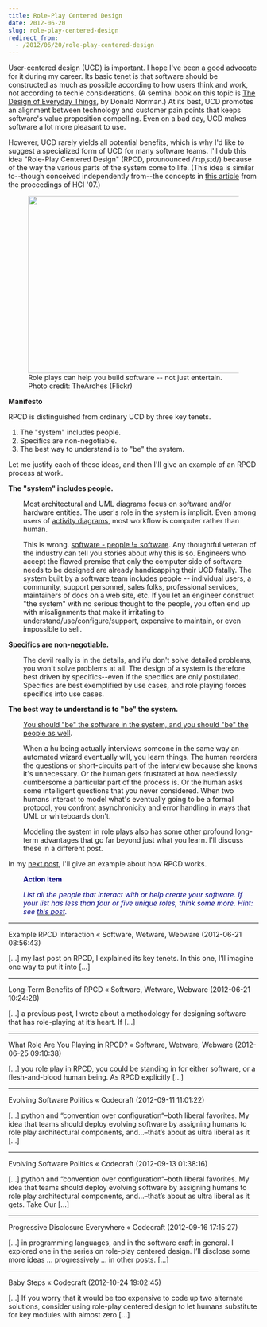 ```yaml
---
title: Role-Play Centered Design
date: 2012-06-20
slug: role-play-centered-design
redirect_from:
  - /2012/06/20/role-play-centered-design
---
```


User-centered design (UCD) is important. I hope I've been a good advocate for it during my career. Its basic tenet is that software should be constructed as much as possible according to how users think and work, not according to techie considerations. (A seminal book on this topic is <a href="http://www.amazon.com/dp/0465067107/ref=rdr_ext_tmb">The Design of Everyday Things</a>, by Donald Norman.) At its best, UCD promotes an alignment between technology and customer pain points that keeps software's value proposition compelling. Even on a bad day, UCD makes software a lot more pleasant to use.

However, UCD rarely yields all potential benefits, which is why I'd like to suggest a specialized form of UCD for many software teams. I'll dub this idea "Role-Play Centered Design" (RPCD, prounounced /ˈrɪpˌsɪd/) because of the way the various parts of the system come to life. (This idea is similar to--though conceived independently from--the concepts in <a title="The use of improvisational role-play in user centered design processes" href="http://dl.acm.org/citation.cfm?id=1772520" target="_blank">this article</a> from the proceedings of HCI '07.)

<figure><img alt="" src="http://farm7.staticflickr.com/6151/6257521499_10eb09fd45_d.jpg" width="500" height="357" /><figcaption>Role plays can help you build software -- not just entertain. Photo credit: TheArches (Flickr)</figcaption></figure>

<strong>Manifesto</strong>

RPCD is distinguished from ordinary UCD by three key tenets.
<ol>
	<li>The "system" includes people.</li>
	<li>Specifics are non-negotiable.</li>
	<li>The best way to understand is to "be" the system.</li>
</ol>
Let me justify each of these ideas, and then I'll give an example of an RPCD process at work.

<strong>The "system" includes people.</strong>
<p style="padding-left:30px;">Most architectural and UML diagrams focus on software and/or hardware entities. The user's role in the system is implicit. Even among users of <a href="http://en.wikipedia.org/wiki/Activity_diagram">activity diagrams</a>, most workflow is computer rather than human.</p>
<p style="padding-left:30px;">This is wrong. <a href="why-people-are-part-of-a-software-architecture.md">software - people != software</a>. Any thoughtful veteran of the industry can tell you stories about why this is so. Engineers who accept the flawed premise that only the computer side of software needs to be designed are already handicapping their UCD fatally. The system built by a software team includes people -- individual users, a community, support personnel, sales folks, professional services, maintainers of docs on a web site, etc. If you let an engineer construct "the system" with no serious thought to the people, you often end up with misalignments that make it irritating to understand/use/configure/support, expensive to maintain, or even impossible to sell.</p>
<strong>Specifics are non-negotiable.</strong>
<p style="padding-left:30px;">The devil really is in the details, and ifu don't solve detailed problems, you won't solve problems at all. The design of a system is therefore best driven by specifics--even if the specifics are only postulated. Specifics are best exemplified by use cases, and role playing forces specifics into use cases.</p>
<strong>The best way to understand is to "be" the system.</strong>
<p style="padding-left:30px;"><a href="what-role-are-you-playing-in-rpcd.md">You should "be" the software in the system, and you should "be" the people as well</a>.</p>
<p style="padding-left:30px;">When a hu being actually interviews someone in the same way an automated wizard eventually will, you learn things. The human reorders the questions or short-circuits part of the interview because she knows it's unnecessary. Or the human gets frustrated at how needlessly cumbersome a particular part of the process is. Or the human asks some intelligent questions that you never considered. When two humans interact to model what's eventually going to be a formal protocol, you confront asynchronicity and error handling in ways that UML or whiteboards don't.</p>
<p style="padding-left:30px;">Modeling the system in role plays also has some other profound long-term advantages that go far beyond just what you learn. I'll discuss these in a different post.</p>
In my <a href="example-rpcd-interaction.md">next post</a>, I'll give an example about how RPCD works.
<p style="padding-left:30px;"><strong><span style="color:#000080;">Action Item</span></strong></p>
<p style="padding-left:30px;"><em><span style="color:#000080;">List all the people that interact with or help create your software. If your list has less than four or five unique roles, think some more. Hint: see <a title="Users Aren’t The Only People In Your Software" href="users-arent-the-only-people-in-your-software.md"><span style="color:#000080;">this post</span></a>.</span></em></p>

---

Example RPCD Interaction &laquo; Software, Wetware, Webware (2012-06-21 08:56:43)

[...] my last post on RPCD, I explained its key tenets. In this one, I’ll imagine one way to put it into [...]

---

Long-Term Benefits of RPCD &laquo; Software, Wetware, Webware (2012-06-21 10:24:28)

[...] a previous post, I wrote about a methodology for designing software that has role-playing at it’s heart. If [...]

---

What Role Are You Playing in RPCD? &laquo; Software, Wetware, Webware (2012-06-25 09:10:38)

[...] you role play in RPCD, you could be standing in for either software, or a flesh-and-blood human being. As RPCD explicitly [...]

---

Evolving Software Politics &laquo; Codecraft (2012-09-11 11:01:22)

[...] python and “convention over configuration“–both liberal favorites. My idea that teams should deploy evolving software by assigning humans to role play architectural components, and...–that’s about as ultra liberal as it [...]

---

Evolving Software Politics &laquo; Codecraft (2012-09-13 01:38:16)

[...] python and “convention over configuration“–both liberal favorites. My idea that teams should deploy evolving software by assigning humans to role play architectural components, and...–that’s about as ultra liberal as it gets.    Take Our [...]

---

Progressive Disclosure Everywhere &laquo; Codecraft (2012-09-16 17:15:27)

[...] in programming languages, and in the software craft in general. I explored one in the series on role-play centered design. I’ll disclose some more ideas … progressively … in other posts. [...]

---

Baby Steps &laquo; Codecraft (2012-10-24 19:02:45)

[...] If you worry that it would be too expensive to code up two alternate solutions, consider using role-play centered design to let humans substitute for key modules with almost zero [...]



